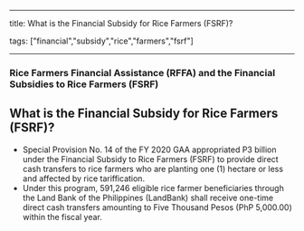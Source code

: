 
---

title: What is the Financial Subsidy for Rice Farmers (FSRF)?

tags: ["financial","subsidy","rice","farmers","fsrf"]

---

### Rice Farmers Financial Assistance (RFFA) and the Financial Subsidies to Rice Farmers (FSRF)

## What is the Financial Subsidy for Rice Farmers (FSRF)?


 - Special Provision No. 14 of the FY 2020 GAA appropriated P3 billion under the Financial Subsidy to Rice Farmers (FSRF) to provide direct cash transfers to rice farmers who are planting one (1) hectare or less and affected by rice tariffication.
 - Under this program, 591,246 eligible rice farmer beneficiaries through the Land Bank of the Philippines (LandBank) shall receive one-time direct cash transfers amounting to Five Thousand Pesos (PhP 5,000.00) within the fiscal year.

